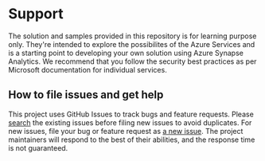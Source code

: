 # Support


The solution and samples provided in this repository is for learning purpose only. They're intended to explore the possibilites of the Azure Services and is a starting point to developing your own solution using Azure Synapse Analytics. We recommend that you follow the security best practices as per Microsoft documentation for individual services.


## How to file issues and get help


This project uses GitHub Issues to track bugs and feature requests. Please [search](https://github.com/Azure/Azure-Orbital-Analytics-Samples/issues) the existing issues before filing new issues to avoid duplicates. For new issues, file your bug or feature request as [a new issue](https://github.com/Azure/Azure-Orbital-Analytics-Samples/issues/new). The project maintainers will respond to the best of their abilities, and the response time is not guaranteed.  
